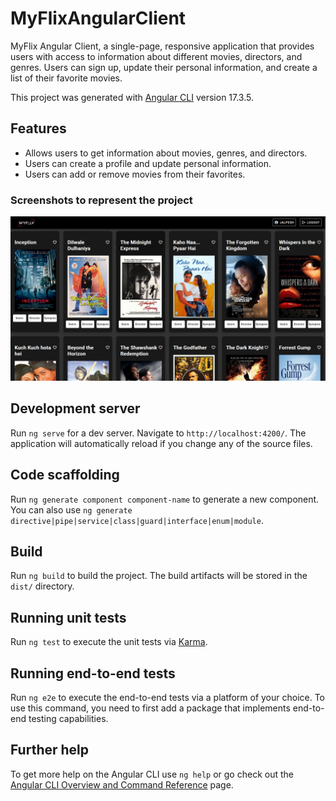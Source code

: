# MyFlixAngularClient

MyFlix Angular Client, a single-page, responsive application that provides users with access to information about different movies, directors, and genres. Users can sign up, update their personal information, and create a list of their favorite movies.

This project was generated with [Angular CLI](https://github.com/angular/angular-cli) version 17.3.5.

## Features

- Allows users to get information about movies, genres, and directors.
- Users can create a profile and update personal information.
- Users can add or remove movies from their favorites.

### Screenshots to represent the project

![alt text](task6.4.png)

## Development server

Run `ng serve` for a dev server. Navigate to `http://localhost:4200/`. The application will automatically reload if you change any of the source files.

## Code scaffolding

Run `ng generate component component-name` to generate a new component. You can also use `ng generate directive|pipe|service|class|guard|interface|enum|module`.

## Build

Run `ng build` to build the project. The build artifacts will be stored in the `dist/` directory.

## Running unit tests

Run `ng test` to execute the unit tests via [Karma](https://karma-runner.github.io).

## Running end-to-end tests

Run `ng e2e` to execute the end-to-end tests via a platform of your choice. To use this command, you need to first add a package that implements end-to-end testing capabilities.

## Further help

To get more help on the Angular CLI use `ng help` or go check out the [Angular CLI Overview and Command Reference](https://angular.io/cli) page.
